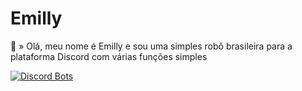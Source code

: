 # Emilly
💜 » Olá, meu nome é Emilly e sou uma simples robô brasileira para a plataforma Discord com várias funções simples

[![Discord Bots](https://top.gg/api/widget/627099725337853952.svg)](https://top.gg/bot/627099725337853952)

